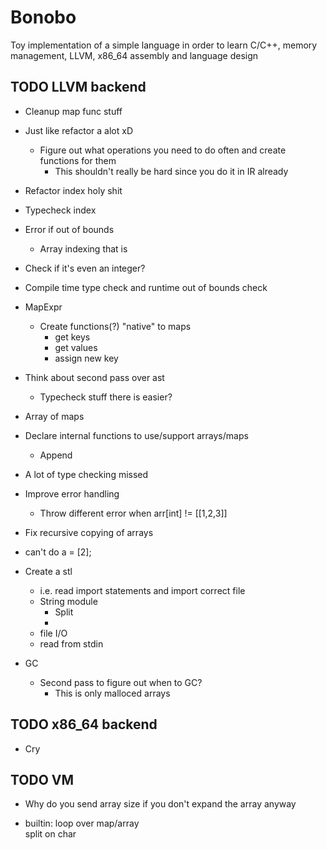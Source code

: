 # Bonobo

Toy implementation of a simple language in order to learn C/C++, memory management, LLVM, x86_64 assembly and language design

## TODO LLVM backend

* Cleanup map func stuff

* Just like refactor a alot xD
    * Figure out what operations you need to do often and create functions for them
        * This shouldn't really be hard since you do it in IR already

* Refactor index holy shit

* Typecheck index
* Error if out of bounds
    * Array indexing that is
* Check if it's even an integer?
* Compile time type check and runtime out of bounds check

* MapExpr
    * Create functions(?) "native" to maps
        * get keys
        * get values
        * assign new key

* Think about second pass over ast
    * Typecheck stuff there is easier?

* Array of maps

* Declare internal functions to use/support arrays/maps
    * Append

* A lot of type checking missed

* Improve error handling
    * Throw different error when arr[int] != [[1,2,3]]

* Fix recursive copying of arrays

* can't do a = [2];

* Create a stl
    * i.e. read import statements and import correct file
    * String module
        * Split
        * 
    * file I/O
    * read from stdin


* GC
    * Second pass to figure out when to GC?
        * This is only malloced arrays


## TODO x86_64 backend

* Cry


## TODO VM 

* Why do you send array size if you don't expand the array anyway

* builtin:
    loop over map/array    
    split on char
